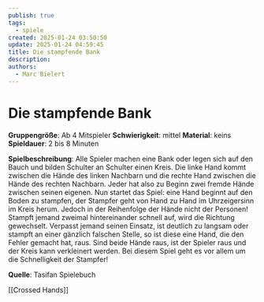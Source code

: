 ```yaml
---
publish: true
tags:
  - spiele
created: 2025-01-24 03:50:50
update: 2025-01-24 04:59:45
title: Die stampfende Bank
description: 
authors:
  - Marc Bielert
---
```


# Die stampfende Bank

**Gruppengröße**: Ab 4 Mitspieler 
**Schwierigkeit**: mittel 
**Material**: keins 
**Spieldauer**: 2 bis 8 Minuten

**Spielbeschreibung**: 
Alle Spieler machen eine Bank oder legen sich auf den Bauch und bilden Schulter an Schulter einen Kreis. Die linke Hand kommt zwischen die Hände des linken Nachbarn und die rechte Hand zwischen die Hände des rechten Nachbarn. Jeder hat also zu Beginn zwei fremde Hände zwischen seinen eigenen. Nun startet das Spiel: eine Hand beginnt auf den Boden zu stampfen, der Stampfer geht von Hand zu Hand im Uhrzeigersinn im Kreis herum. Jedoch in der Reihenfolge der Hände nicht der Personen! Stampft jemand zweimal hintereinander schnell auf, wird die Richtung gewechselt. Verpasst jemand seinen Einsatz, ist deutlich zu langsam oder stampft an einer gänzlich falschen Stelle, so ist diese eine Hand, die den Fehler gemacht hat, raus. Sind beide Hände raus, ist der Spieler raus und der Kreis kann verkleinert werden. Bei diesem Spiel geht es vor allem um die Schnelligkeit der Stampfer!

**Quelle**:
Tasifan Spielebuch

[[Crossed Hands]]